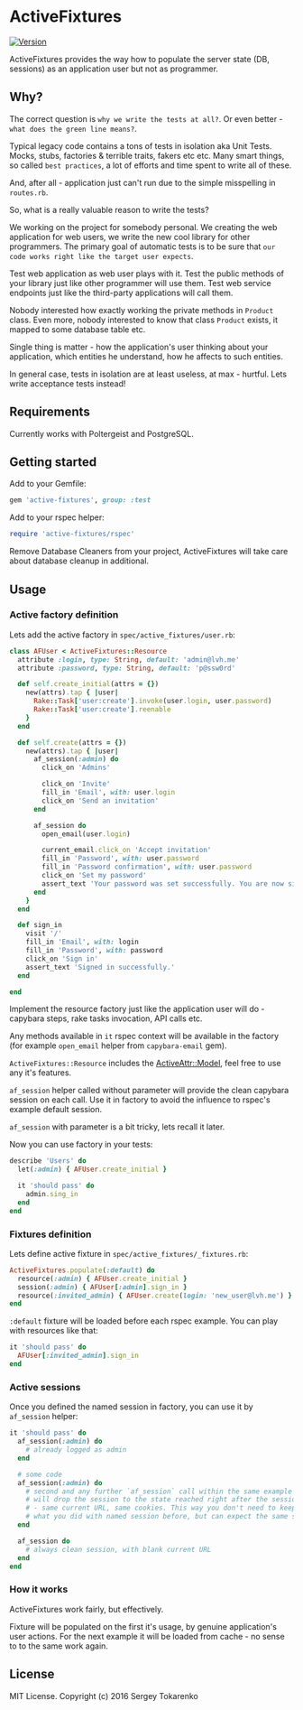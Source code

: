 ActiveFixtures
==============
[![Version](https://badge.fury.io/rb/active-fixtures.svg)](http://badge.fury.io/rb/active-fixtures)

ActiveFixtures provides the way how to populate the server state (DB, sessions) as an application user but not as programmer.

## Why?
The correct question is `why we write the tests at all?`.
Or even better - `what does the green line means?`.

Typical legacy code contains a tons of tests in isolation aka Unit Tests.
Mocks, stubs, factories & terrible traits, fakers etc etc.
Many smart things, so called `best practices`, a lot of efforts and time spent to write all of these.

And, after all - application just can't run due to the simple misspelling in `routes.rb`.

So, what is a really valuable reason to write the tests?

We working on the project for somebody personal.
We creating the web application for web users, we write the new cool library for other programmers.
The primary goal of automatic tests is to be sure that `our code works right like the target user expects`.

Test web application as web user plays with it.
Test the public methods of your library just like other programmer will use them.
Test web service endpoints just like the third-party applications will call them.

Nobody interested how exactly working the private methods in `Product` class.
Even more, nobody interested to know that class `Product` exists, it mapped to some database table etc.

Single thing is matter - how the application's user thinking about your application,
which entities he understand, how he affects to such entities.

In general case, tests in isolation are at least useless, at max - hurtful.
Lets write acceptance tests instead!

## Requirements
Currently works with Poltergeist and PostgreSQL.

## Getting started

Add to your Gemfile:

```ruby
gem 'active-fixtures', group: :test
```

Add to your rspec helper:
```ruby
require 'active-fixtures/rspec'
```

Remove Database Cleaners from your project, ActiveFixtures will take care about database cleanup in additional.

## Usage
### Active factory definition
Lets add the active factory in `spec/active_fixtures/user.rb`:

```ruby
class AFUser < ActiveFixtures::Resource
  attribute :login, type: String, default: 'admin@lvh.me'
  attribute :password, type: String, default: 'p@ssw0rd'

  def self.create_initial(attrs = {})
    new(attrs).tap { |user|
      Rake::Task['user:create'].invoke(user.login, user.password)
      Rake::Task['user:create'].reenable
    }
  end

  def self.create(attrs = {})
    new(attrs).tap { |user|
      af_session(:admin) do
        click_on 'Admins'

        click_on 'Invite'
        fill_in 'Email', with: user.login
        click_on 'Send an invitation'
      end

      af_session do
        open_email(user.login)

        current_email.click_on 'Accept invitation'
        fill_in 'Password', with: user.password
        fill_in 'Password confirmation', with: user.password
        click_on 'Set my password'
        assert_text 'Your password was set successfully. You are now signed in.'
      end
    }
  end

  def sign_in
    visit '/'
    fill_in 'Email', with: login
    fill_in 'Password', with: password
    click_on 'Sign in'
    assert_text 'Signed in successfully.'
  end

end
```

Implement the resource factory just like the application user will do -
capybara steps, rake tasks invocation, API calls etc.

Any methods available in `it` rspec context will be available in the factory
(for example `open_email` helper from `capybara-email` gem).

`ActiveFixtures::Resource` includes the [ActiveAttr::Model](https://github.com/cgriego/active_attr),
feel free to use any it's features.

`af_session` helper called without parameter will provide the clean capybara session on each call.
Use it in factory to avoid the influence to rspec's example default session.

`af_session` with parameter is a bit tricky, lets recall it later.

Now you can use factory in your tests:
```ruby
describe 'Users' do
  let(:admin) { AFUser.create_initial }

  it 'should pass' do
    admin.sing_in
  end
end
```

### Fixtures definition
Lets define active fixture in `spec/active_fixtures/_fixtures.rb`:

```ruby
ActiveFixtures.populate(:default) do
  resource(:admin) { AFUser.create_initial }
  session(:admin) { AFUser[:admin].sign_in }
  resource(:invited_admin) { AFUser.create(login: 'new_user@lvh.me') }
end
```

`:default` fixture will be loaded before each rspec example. You can play with resources like that:
```ruby
it 'should pass' do
  AFUser[:invited_admin].sign_in
end
```

### Active sessions
Once you defined the named session in factory, you can use it by `af_session` helper:
```ruby
it 'should pass' do
  af_session(:admin) do
    # already logged as admin
  end

  # some code
  af_session(:admin) do
    # second and any further `af_session` call within the same example
    # will drop the session to the state reached right after the session initialization
    # - same current URL, same cookies. This way you don't need to keep in mind
    # what you did with named session before, but can expect the same session state each time.
  end

  af_session do
    # always clean session, with blank current URL
  end
end
```

### How it works
ActiveFixtures work fairly, but effectively.

Fixture will be populated on the first it's usage, by genuine application's user actions.
For the next example it will be loaded from cache - no sense to to the same work again.

## License
MIT License. Copyright (c) 2016 Sergey Tokarenko
